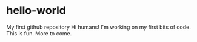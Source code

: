 # hello-world
My first github repository
Hi humans!
I'm working on my first bits of code.  This is fun.  More to come.
